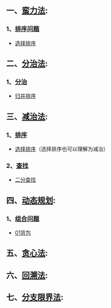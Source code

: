 ## 一、[蛮力法](brute_force):
### 1、[排序问题](brute_force%2Fsort)
- [选择排序](brute_force%2Fsort%2FSelectionSort.java)
## 二、[分治法](divide_conquer):
### 1、[分治](divide_conquer%2Fsort)
- [归并排序](divide_conquer%2Fsort%2FMergeSort.java)
## 三、[减治法](decrease_conquer):
### 1、[排序](decrease_conquer%2Fsort)
- [选择排序](decrease_conquer%2Fsort%2FSelectionSort.java)（选择排序也可以理解为减治）
### 2、[查找](decrease_conquer%2Fsearch)
- [二分查找](decrease_conquer%2Fsearch%2FBinarySearch.java)
## 四、[动态规划](dynamic_programming):
### 1、[组合问题](dynamic_programming%2Fcombination)
- [01背包](dynamic_programming%2Fcombination%2FZeroOneBackpack.java)
## 五、[贪心法](greedy):

## 六、[回溯法](backtracking):

## 七、[分支限界法](branch_bound):